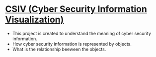 # [CSIV (Cyber Security Information Visualization)](https://vjain143.github.io/CSIV/)
* This project is created to understand the meaning of cyber security information. 
* How cyber security information is represented by objects.
* What is the relationship beeween the objects.

